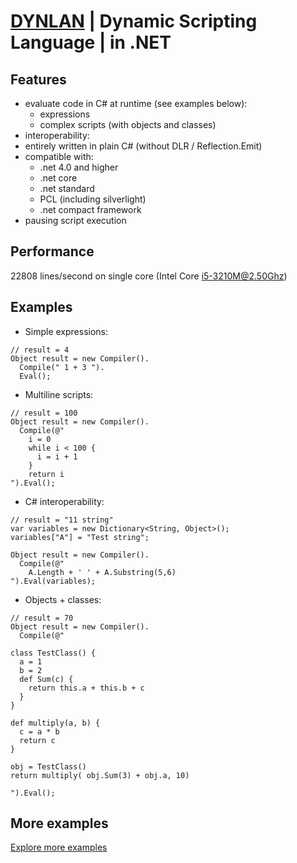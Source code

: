 # [DYNLAN](https://dynlan.com) | Dynamic Scripting Language | in .NET

## Features
 + evaluate code in C# at runtime (see examples below):
   + expressions
   + complex scripts (with objects and classes)
 + interoperability:
 + entirely written in plain C# (without DLR / Reflection.Emit)
 + compatible with:
   + .net 4.0 and higher
   + .net core
   + .net standard
   + PCL (including silverlight)
   + .net compact framework
 + pausing script execution

## Performance
 22808 lines/second on single core (Intel Core i5-3210M@2.50Ghz)

## Examples

 + Simple expressions:
```
// result = 4
Object result = new Compiler().
  Compile(" 1 + 3 ").
  Eval();
```

 + Multiline scripts:
```
// result = 100
Object result = new Compiler().
  Compile(@"
    i = 0
    while i < 100 {
      i = i + 1
    }
    return i
").Eval();
```

 + C# interoperability:
```
// result = "11 string"
var variables = new Dictionary<String, Object>();
variables["A"] = "Test string";

Object result = new Compiler().
  Compile(@"
    A.Length + ' ' + A.Substring(5,6)
").Eval(variables);
```

 + Objects + classes:
```
// result = 70
Object result = new Compiler().
  Compile(@"

class TestClass() {
  a = 1
  b = 2
  def Sum(c) {
    return this.a + this.b + c
  }
}

def multiply(a, b) {
  c = a * b 
  return c
}

obj = TestClass()
return multiply( obj.Sum(3) + obj.a, 10)

").Eval();
```

## More examples
[Explore more examples](https://github.com/b-y-t-e/DynLan/blob/master/EXAMPLES.md)
